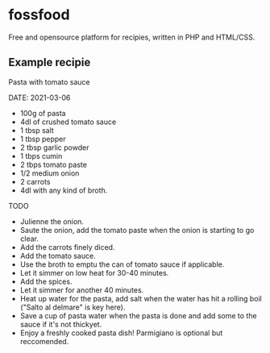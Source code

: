 # fossfood
Free and opensource platform for recipies, written in PHP and HTML/CSS.

## Example recipie

Pasta with tomato sauce

DATE: 2021-03-06

- 100g of pasta
- 4dl of crushed tomato sauce
- 1 tbsp salt
- 1 tbsp pepper
- 2 tbsp garlic powder
- 1 tbps cumin
- 2 tbps tomato paste
- 1/2 medium onion
- 2 carrots
- 4dl with any kind of broth.

TODO

- Julienne the onion.
- Saute the onion, add the tomato paste when the onion is starting to go clear.
- Add the carrots finely diced.
- Add the tomato sauce.
- Use the broth to emptu the can of tomato sauce if applicable.
- Let it simmer on low heat for 30-40 minutes.
- Add the spices.
- Let it simmer for another 40 minutes.
- Heat up water for the pasta, add salt when the water has hit a rolling boil ("Salto al delmare" is key here).
- Save a cup of pasta water when the pasta is done and add some to the sauce if it's not thickyet.
- Enjoy a freshly cooked pasta dish! Parmigiano is optional but reccomended.
